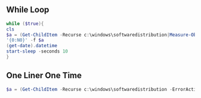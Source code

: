 ## While Loop

```powershell
while ($true){
cls
$a = (Get-ChildItem -Recurse c:\windows\softwaredistribution|Measure-Object -sum length).sum
'{0:N0}' -f $a
(get-date).datetime
start-sleep -seconds 10
}
```

## One Liner One Time

```powershell
$a = (Get-ChildItem -Recurse c:\windows\softwaredistribution -ErrorAction SilentlyContinue|Measure-Object -sum length).sum;'{0:N0}' -f $a
```
